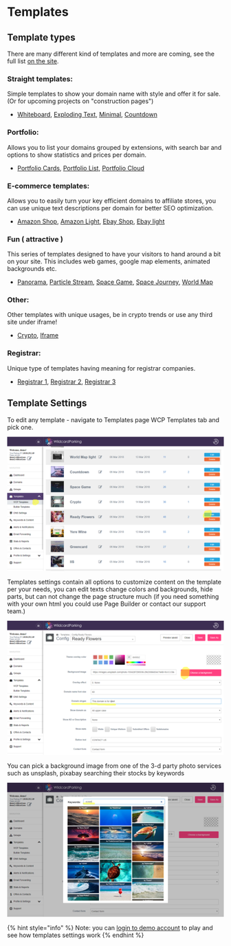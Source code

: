 # Templates

## Template types

There are many different kind of templates and more are coming, see the full list [on the site](https://wildcardparking.com/templates).

### Straight templates:

Simple templates to show your domain name with style and offer it for sale. \(Or for upcoming projects on "construction pages"\)

* [Whiteboard](https://templates.wildcardparking.com/whiteboard/), [Exploding Text](https://templates.wildcardparking.com/exploded_text), [Minimal](https://templates.wildcardparking.com/particles), [Countdown](https://templates.wildcardparking.com/project)

### Portfolio:

Allows you to list your domains grouped by extensions, with search bar and options to show statistics and prices per domain.

* [Portfolio Cards](https://templates.wildcardparking.com/portfolio_cards), [Portfolio List](https://templates.wildcardparking.com/portfolio_list), [Portfolio Cloud](https://templates.wildcardparking.com/cloud)

### E-commerce templates:

Allows you to easily turn your key efficient domains to affiliate stores, you can use unique text descriptions per domain for better SEO optimization.

* [Amazon Shop](https://templates.wildcardparking.com/amazon_shop), [Amazon Light](https://templates.wildcardparking.com/amazon1), [Ebay Shop](https://templates.wildcardparking.com/ebay_shop), [Ebay light](https://templates.wildcardparking.com/ebay1)

### Fun \( attractive \)

This series of templates designed to have your visitors to hand around a bit on your site. This includes web games, google map elements, animated backgrounds etc.

* [Panorama](https://templates.wildcardparking.com/panorama), [Particle Stream](https://templates.wildcardparking.com/particle_stream), [Space Game](https://templates.wildcardparking.com/space_game), [Space Journey](https://templates.wildcardparking.com/space_journey), [World Map](https://templates.wildcardparking.com/world_map)

### Other:

Other templates with unique usages, be in crypto trends or use any third site under iframe!

* [Crypto](https://templates.wildcardparking.com/crypto), [Iframe](https://templates.wildcardparking.com/iframe)

### Registrar:

Unique type of templates having meaning for registrar companies.

* [Registrar 1](https://templates.wildcardparking.com/registrar1), [Registrar 2](https://templates.wildcardparking.com/registrar2), [Registrar 3](https://templates.wildcardparking.com/registrar3)

## Template Settings

To edit any template - navigate to Templates page WCP Templates tab and pick one.

![Templates Page](.gitbook/assets/my-templates-edit.png)

Templates settings contain all options to customize content on the template per your needs, you can edit texts change colors and backgrounds, hide parts, but can not change the page structure much \(if you need something with your own html you could use Page Builder or contact our support team.\)

![Template Settings Page](.gitbook/assets/template-edit-fields.png)

You can pick a background image from one of the 3-d party photo services such as unsplash, pixabay searching their stocks by keywords 

![Unsplash, Pixabay, Pixels integration](.gitbook/assets/template-edit-pick-image.png)

{% hint style="info" %}
Note: you can [login to demo account](https://wildcardparking.com/user/login?demo_login=1) to play and see how templates settings work
{% endhint %}

